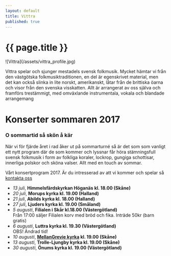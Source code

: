 ```yaml
---
layout: default
title: Vittra
published: true
---
```

<div>
  <h1 class="page-title">{{ page.title }}</h1>
</div>
![Vittra](/assets/vittra_profile.jpg)

Vittra spelar och sjunger mestadels svensk folkmusik. Mycket hämtar vi från den västgötska folkmusiktraditionen, en del är egenskrivet material, men det kan också slinka in lite norskt, amerikanskt, låtar från de brittiska öarna och visor från den svenska visskatten. Allt är arrangerat av oss själva och framförs trestämmigt, med omväxlande instrumentala, vokala och blandade arrangemang

# Konserter sommaren 2017
### O sommartid så skön å kär
När vi för fjärde året i rad åker ut på sommarturné så är det som som vanligt ett nytt program där de som kommer och lyssnar får höra stämningsfull svensk folkmusik i form av folkliga koraler, lockrop, gungiga schottisar, innerliga polskor och sköna valser. Allt med en touch av sommar.

Vårt konsertprogram 2017. Är du intresserad av att vi kommer och spelar så [kontakta oss](/kontakt)
* *13 juli*, **Himmelsfärdskyrkan Höganäs kl. 18.00 (Skåne)** 
* *20 juli*, **Morups kyrka kl. 19.00 (Halland)**
* *21 juli*, **Abilds kyrka kl. 18.00 (Halland)**
* *27 juli*, **Ljuders kyrka kl. 19.00 (Småland)**
* *5 augusti*, **Filialen i Skår kl.18.00 (Västergötland)** <br/>Från 17:00 säljer Filialen korv med bröd och fika. Inträde 50kr (barn gratis)
* *6  augusti*, **Luttra kyrka kl. 19.30 (Västergötland)** <br/>OBS! Ändrad tid! 
* *10 augusti*, **[MellanGrevie kyrka](https://www.svenskakyrkan.se/vellinge/mellangreviekyrka) kl. 19.00 (Skåne)**
* *13 augusti*, **Trolle-Ljungby kyrka kl. 19.00 (Skåne)**
* *30 augusti*, **Önums kyrka kl. 19.00 (Västergötland)**
